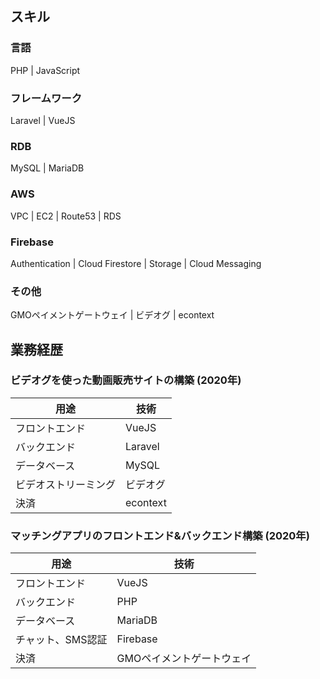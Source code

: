 ## スキル

### 言語

PHP | JavaScript

### フレームワーク

Laravel | VueJS

### RDB
MySQL | MariaDB

### AWS

VPC | EC2 | Route53 | RDS

### Firebase

Authentication | Cloud Firestore | Storage | Cloud Messaging

### その他

GMOペイメントゲートウェイ | ビデオグ | econtext

## 業務経歴

### ビデオグを使った動画販売サイトの構築 (2020年)

|用途|技術
|----|----
|フロントエンド|VueJS
|バックエンド|Laravel
|データベース|MySQL
|ビデオストリーミング|ビデオグ
|決済|econtext|

### マッチングアプリのフロントエンド&バックエンド構築 (2020年)

|用途|技術
|----|----
|フロントエンド|VueJS
|バックエンド|PHP
|データベース|MariaDB
|チャット、SMS認証|Firebase
|決済|GMOペイメントゲートウェイ|
